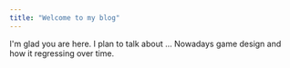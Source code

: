 ```yaml
---
title: "Welcome to my blog"
---
```


I'm glad you are here. I plan to talk about ...
Nowadays game design and how it regressing over time.
